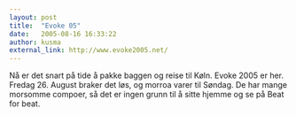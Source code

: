 ```yaml
---
layout: post
title:  "Evoke 05"
date:   2005-08-16 16:33:22
author: kusma
external_link: http://www.evoke2005.net/
---
```

Nå er det snart på tide å pakke baggen og reise til Køln. Evoke 2005 er
her. Fredag 26. August braker det løs, og morroa varer til Søndag. De
har mange morsomme compoer, så det er ingen grunn til å sitte hjemme og
se på Beat for beat.

